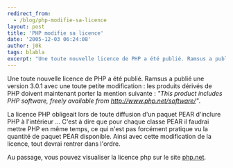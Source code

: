 ```yaml
---
redirect_from:
  - /blog/php-modifie-sa-licence
layout: post
title: 'PHP modifie sa licence'
date: '2005-12-03 06:24:08'
author: j0k
tags: blabla
excerpt: "Une toute nouvelle licence de PHP a été publié. Ramsus a publié une version 3.0.1 avec une toute petite modification : les produits dérivés de PHP doivent maintenant porter la mention suivante :   *\"This product includes PHP software, freely available from http://www.php.net/software/\"*.  \n  \nLa licence PHP obligeait lors de toute diffusion d'un paquet      …"
---
```


Une toute nouvelle licence de PHP a été publié. Ramsus a publié une version 3.0.1 avec une toute petite modification : les produits dérivés de PHP doivent maintenant porter la mention suivante :   *"This product includes PHP software, freely available from http://www.php.net/software/"*.

La licence PHP obligeait lors de toute diffusion d'un paquet PEAR d'inclure PHP à l'intérieur ... C'est à dire que pour chaque classe PEAR il faudrai mettre PHP en même temps, ce qui n'est pas forcément pratique vu la quantité de paquet PEAR disponible. Ainsi avec cette modification de la licence, tout devrai rentrer dans l'ordre.

Au passage, vous pouvez visualiser la licence php sur le site [php.net](http://www.php.net/license/).
